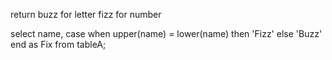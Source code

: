 return buzz for letter
fizz for number




select name,
case when upper(name) = lower(name)
then 'Fizz' 
else 'Buzz' 
end as Fix from tableA;
